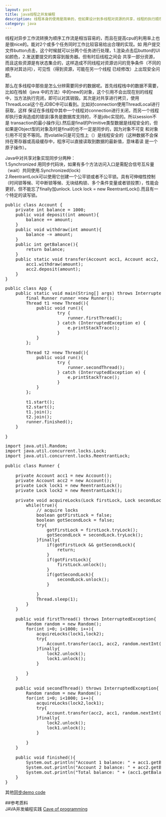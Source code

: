 ```yaml
---
layout: post
title: java线程之并发编程
description: 线程本身的使用是简单的，但如果设计到多线程对资源的共享，线程的执行顺序（公平性），那么线程的安全就可能出现漏洞。
category: java
---
```

	
线程对异步工作流转换为顺序工作流是相当容易的，而且在提高cpu的利用率上也是很nice的。能对2个或多个任务同时工作比较容易给出合理的实现。如
用户提交文件button点击，这个时候就可以分两个任务进行处理，1.渲染点击后button的UI如颜色，2.发送要提交的类容到服务器。但有时后线程之间会
共享一部分资源，而且这些资源是有状态集合的，这样造成不同线程对资源访问的竞争条件（不同的顺序对其访问），可见性（得到资源，可能在另一个线程
已经修改）上出现安全问题。  
	
那么在多线程中那些是怎么分辨需要同步的数据呢。首先线程栈中的数据不需要，比如在栈帧（java 中的方法）中的new的对象，这个引用不会出现在别的线程
中，当方法执行完闭，即可以对其销毁。其次是对共享进行拷贝，使用ThreadLocal这个在JDBC中可以看到。比如对connection使用ThreadLocal进行获取，这样
保证在多线程中其中一个线程对connection进行关闭，而另一个线程却执行查询造成的错误(事务是数据库支持的，不是jdbc实现的。所以session不是
transaction的最小操作元).然后是final的Primitive类型数据是线程安全的，但如果是Object型的对象及时是final的也不一定是同步的，因为对象不可变
和对象引用不可变不等同。而volatile只是可见性上（）是线程安全的（这种数据不会保持在寄存器或高级缓存中，程序可以直接读取到数据的最新值，意味着读
是一个原子操作）。  

Java中对共享对象实现同步分两种：  
1.Synchronized 用同步代码块，如果有多个方法访问入口是需配合信号互斥量（wait）共同使用.Synchronized(lock)  
2.ReentrantLock可以使用它创建一个公平锁或者不公平锁。具有可伸缩性控制（时间锁等候、可中断锁等候、无块结构锁、多个条件变量或者锁投票），性能会更好。但不能忘了finally加unlock. Lock lock = new ReentrantLock().而且有一个特定的读写锁。  
<pre>
public class Account {
	private int balance = 1000;
	public void deposit(int amount){
		balance += amount;
	}
	public void withdraw(int amount){
		balance -= amount;
	}
	public int getBalance(){
		return balance;
	}
	public static void transfer(Account acc1, Account acc2, int amount){
		acc1.withdraw(amount);
		acc2.deposit(amount);
	}
}	
</pre>
<pre>
public class App {
	public static void main(String[] args) throws InterruptedException{
		final Runner runner =new Runner();
		Thread t1 =new Thread(){
			public void run(){
					try {
						runner.firstThread();
					} catch (InterruptedException e) {
						e.printStackTrace();
					}
			}
		};

		Thread t2 =new Thread(){
			public void run(){
					try {
						runner.secondThread();
					} catch (InterruptedException e) {
						e.printStackTrace();
					}
			}
		};
		
		t1.start();
		t2.start();
		t1.join();
		t2.join();
		runner.finished();
	}
	
}
</pre>
<pre>
import java.util.Random;
import java.util.concurrent.locks.Lock;
import java.util.concurrent.locks.ReentrantLock;

public class Runner {

	private Account acc1 = new Account();
	private Account acc2 = new Account();
	private Lock lock1 = new ReentrantLock();
	private Lock lock2 = new ReentrantLock();
	
	private void acquireLocks(Lock firstLock, Lock secondLock) throws InterruptedException{
		while(true){
			// acquire locks
			boolean gotFirstLock = false;
			boolean gotSecondLock = false;
			try{
				gotFirstLock = firstLock.tryLock();
				gotSecondLock = secondLock.tryLock();
			}finally{
				if(gotFirstLock && gotSecondLock){
					return;
				}
				if(gotFirstLock){
					firstLock.unlock();
				}
				if(gotSecondLock){
					secondLock.unlock();
				}
				
			}
			Thread.sleep(1);
		}
	}
	
	public void firstThread() throws InterruptedException{
		Random random = new Random();
		for(int i=0; i<1000; i++){
			acquireLocks(lock1,lock2);
			try{
				Account.transfer(acc1, acc2, random.nextInt(1000));
			}finally{
				lock2.unlock();
				lock1.unlock();
			}
			
		}
	}
	
	public void secondThread() throws InterruptedException{
		Random random = new Random();
		for(int i=0; i<1000; i++){
			acquireLocks(lock2,lock1);
			try{
				Account.transfer(acc2, acc1, random.nextInt(1000));
			}finally{
				lock2.unlock();
				lock1.unlock();
			}
			
		}
	}
	
	public void finished(){
		System.out.println("Account 1 balance: " + acc1.getBalance());
		System.out.println("Account 2 balance: " + acc2.getBalance());
		System.out.println("Total balance: " + (acc1.getBalance() + acc2.getBalance()));
	}
}
</pre>

其他[同步demo code](https://github.com/clinx/ConcurrencyThreadDemo) 

##参考质料  
JAVA并发编程实践 
[Cave of programming](http://www.caveofprogramming.com/)  




